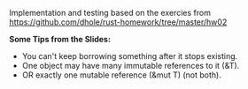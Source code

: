 Implementation and testing based on the exercies from https://github.com/dhole/rust-homework/tree/master/hw02

**Some Tips from the Slides:**

* You can't keep borrowing something after it stops existing.
* One object may have many immutable references to it (&T).
* OR exactly one mutable reference (&mut T) (not both).